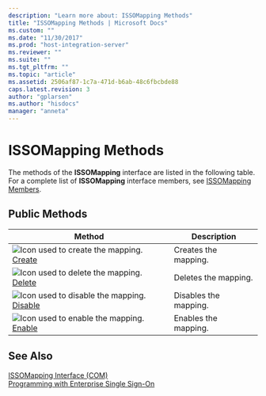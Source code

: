 ```yaml
---
description: "Learn more about: ISSOMapping Methods"
title: "ISSOMapping Methods | Microsoft Docs"
ms.custom: ""
ms.date: "11/30/2017"
ms.prod: "host-integration-server"
ms.reviewer: ""
ms.suite: ""
ms.tgt_pltfrm: ""
ms.topic: "article"
ms.assetid: 2506af87-1c7a-471d-b6ab-48c6fbcbde88
caps.latest.revision: 3
author: "gplarsen"
ms.author: "hisdocs"
manager: "anneta"
---
```

# ISSOMapping Methods
The methods of the **ISSOMapping** interface are listed in the following table. For a complete list of **ISSOMapping** interface members, see [ISSOMapping Members](../esso/issomapping-members.md).  
  
## Public Methods  
  
|Method|Description|  
|------------|-----------------|  
|![Icon used to create the mapping.](../esso/media/pubmethod.gif "pubmethod") [Create](../esso/issomapping-create-method.md)|Creates the mapping.|  
|![Icon used to delete the mapping.](../esso/media/pubmethod.gif "pubmethod") [Delete](../esso/issomapping-delete-method.md)|Deletes the mapping.|  
|![Icon used to disable the mapping.](../esso/media/pubmethod.gif "pubmethod") [Disable](../esso/issomapping-disable-method.md)|Disables the mapping.|  
|![Icon used to enable the mapping.](../esso/media/pubmethod.gif "pubmethod") [Enable](../esso/issomapping-enable-method.md)|Enables the mapping.|  
  
## See Also  
 [ISSOMapping Interface (COM)](../esso/issomapping-interface-com.md)   
 [Programming with Enterprise Single Sign-On](../esso/programming-with-enterprise-single-sign-on.md)

